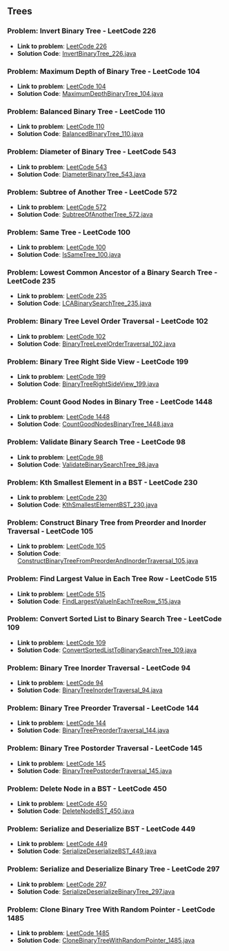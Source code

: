 ## Trees 

### Problem: Invert Binary Tree - LeetCode 226

- **Link to problem**: [LeetCode 226](https://leetcode.com/problems/invert-binary-tree/)
- **Solution Code**: [InvertBinaryTree_226.java](InvertBinaryTree_226.java)

### Problem: Maximum Depth of Binary Tree - LeetCode 104

- **Link to problem**: [LeetCode 104](https://leetcode.com/problems/maximum-depth-of-binary-tree/)
- **Solution Code**: [MaximumDepthBinaryTree_104.java](MaximumDepthBinaryTree_104.java)

### Problem: Balanced Binary Tree - LeetCode 110

- **Link to problem**: [LeetCode 110](https://leetcode.com/problems/balanced-binary-tree/)
- **Solution Code**: [BalancedBinaryTree_110.java](BalancedBinaryTree_110.java)

### Problem: Diameter of Binary Tree - LeetCode 543

- **Link to problem**: [LeetCode 543](https://leetcode.com/problems/diameter-of-binary-tree/)
- **Solution Code**: [DiameterBinaryTree_543.java](DiameterBinaryTree_543.java)

### Problem: Subtree of Another Tree - LeetCode 572

- **Link to problem**: [LeetCode 572](https://leetcode.com/problems/subtree-of-another-tree/)
- **Solution Code**: [SubtreeOfAnotherTree_572.java](SubtreeOfAnotherTree_572.java)

### Problem: Same Tree - LeetCode 100

- **Link to problem**: [LeetCode 100](https://leetcode.com/problems/same-tree/)
- **Solution Code**: [IsSameTree_100.java](IsSameTree_100.java)

### Problem: Lowest Common Ancestor of a Binary Search Tree - LeetCode 235

- **Link to problem**: [LeetCode 235](https://leetcode.com/problems/lowest-common-ancestor-of-a-binary-search-tree/)
- **Solution Code**: [LCABinarySearchTree_235.java](LCABinarySearchTree_235.java)

### Problem: Binary Tree Level Order Traversal - LeetCode 102

- **Link to problem**: [LeetCode 102](https://leetcode.com/problems/binary-tree-level-order-traversal/)
- **Solution Code**: [BinaryTreeLevelOrderTraversal_102.java](BinaryTreeLevelOrderTraversal_102.java)

### Problem: Binary Tree Right Side View - LeetCode 199

- **Link to problem**: [LeetCode 199](https://leetcode.com/problems/binary-tree-right-side-view/)
- **Solution Code**: [BinaryTreeRightSideView_199.java](BinaryTreeRightSideView_199.java)

### Problem: Count Good Nodes in Binary Tree - LeetCode 1448

- **Link to problem**: [LeetCode 1448](https://leetcode.com/problems/count-good-nodes-in-binary-tree/)
- **Solution Code**: [CountGoodNodesBinaryTree_1448.java](CountGoodNodesBinaryTree_1448.java)

### Problem: Validate Binary Search Tree - LeetCode 98

- **Link to problem**: [LeetCode 98](https://leetcode.com/problems/validate-binary-search-tree/)
- **Solution Code**: [ValidateBinarySearchTree_98.java](ValidateBinarySearchTree_98.java)

### Problem: Kth Smallest Element in a BST - LeetCode 230

- **Link to problem**: [LeetCode 230](https://leetcode.com/problems/kth-smallest-element-in-a-bst/)
- **Solution Code**: [KthSmallestElementBST_230.java](KthSmallestElementBST_230.java)

### Problem: Construct Binary Tree from Preorder and Inorder Traversal - LeetCode 105

- **Link to problem**: [LeetCode 105](https://leetcode.com/problems/construct-binary-tree-from-preorder-and-inorder-traversa/)
- **Solution Code**: [ConstructBinaryTreeFromPreorderAndInorderTraversal_105.java](ConstructBinaryTreeFromPreorderAndInorderTraversal_105.java)

### Problem: Find Largest Value in Each Tree Row - LeetCode 515

- **Link to problem**: [LeetCode 515](https://leetcode.com/problems/find-largest-value-in-each-tree-row/)
- **Solution Code**: [FindLargestValueInEachTreeRow_515.java](FindLargestValueInEachTreeRow_515.java)

### Problem: Convert Sorted List to Binary Search Tree - LeetCode 109

- **Link to problem**: [LeetCode 109](https://leetcode.com/problems/convert-sorted-list-to-binary-search-tree/)
- **Solution Code**: [ConvertSortedListToBinarySearchTree_109.java](ConvertSortedListToBinarySearchTree_109.java)

### Problem: Binary Tree Inorder Traversal - LeetCode 94

- **Link to problem**: [LeetCode 94](https://leetcode.com/problems/binary-tree-inorder-traversal/)
- **Solution Code**: [BinaryTreeInorderTraversal_94.java](BinaryTreeInorderTraversal_94.java)

### Problem: Binary Tree Preorder Traversal - LeetCode 144

- **Link to problem**: [LeetCode 144](https://leetcode.com/problems/binary-tree-preorder-traversal/)
- **Solution Code**: [BinaryTreePreorderTraversal_144.java](BinaryTreePreorderTraversal_144.java)

### Problem: Binary Tree Postorder Traversal - LeetCode 145
- **Link to problem**: [LeetCode 145](https://leetcode.com/problems/binary-tree-postorder-traversal/)
- **Solution Code**: [BinaryTreePostorderTraversal_145.java](BinaryTreePostorderTraversal_145.java)

### Problem: Delete Node in a BST - LeetCode 450
- **Link to problem**: [LeetCode 450](https://leetcode.com/problems/delete-node-in-a-bst/)
- **Solution Code**: [DeleteNodeBST_450.java](DeleteNodeBST_450.java)

### Problem: Serialize and Deserialize BST - LeetCode 449
- **Link to problem**: [LeetCode 449](https://leetcode.com/problems/serialize-and-deserialize-bst/)
- **Solution Code**: [SerializeDeserializeBST_449.java](SerializeDeserializeBST_449.java)

### Problem: Serialize and Deserialize Binary Tree - LeetCode 297
- **Link to problem**: [LeetCode 297](https://leetcode.com/problems/serialize-and-deserialize-binary-tree/)
- **Solution Code**: [SerializeDeserializeBinaryTree_297.java](SerializeDeserializeBinaryTree_297.java)

### Problem: Clone Binary Tree With Random Pointer - LeetCode 1485
- **Link to problem**: [LeetCode 1485](https://leetcode.com/problems/clone-binary-tree-with-random-pointer/)
- **Solution Code**: [CloneBinaryTreeWithRandomPointer_1485.java](CloneBinaryTreeWithRandomPointer_1485.java)
